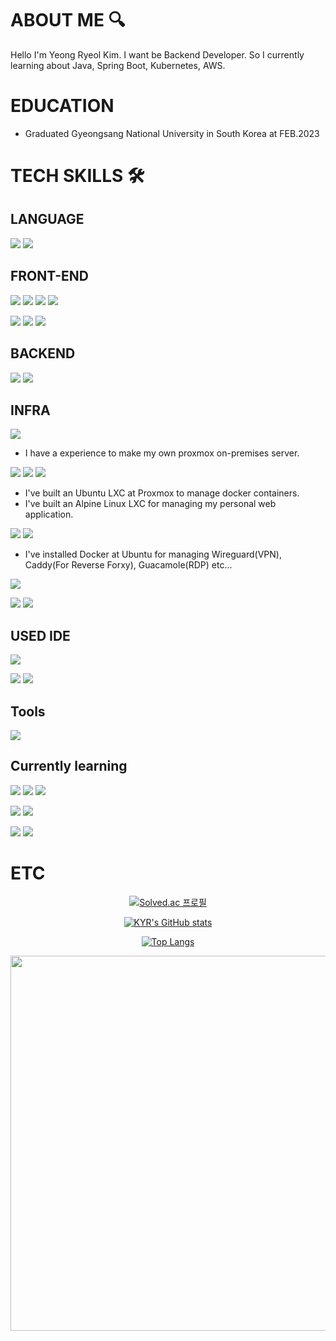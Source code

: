 # ABOUT ME 🔍
Hello I'm Yeong Ryeol Kim. I want be Backend Developer. So I currently learning about Java, Spring Boot, Kubernetes, AWS.

# EDUCATION
- Graduated Gyeongsang National University in South Korea at FEB.2023

# TECH SKILLS 🛠

## LANGUAGE
<img src="https://img.shields.io/badge/C-A8B9CC?style=for-the-badge&logo=C&logoColor=white"/> <img src="https://img.shields.io/badge/Java-007396?style=for-the-badge&logo=Java&logoColor=white"/>

## FRONT-END
<img src="https://img.shields.io/badge/HTML-E34F26?style=for-the-badge&logo=HTML5&logoColor=white"/> <img src="https://img.shields.io/badge/CSS3-1572B6?style=for-the-badge&logo=CSS3&logoColor=white"/> <img src="https://img.shields.io/badge/JavaScript-F7DF1E?style=for-the-badge&logo=javascript&logoColor=black"/> <img src="https://img.shields.io/badge/Typescript-3178C6?style=for-the-badge&logo=Typescript&logoColor=white"/>

<img src="https://img.shields.io/badge/React-61DAFB?style=for-the-badge&logo=React&logoColor=black"/> <img src="https://img.shields.io/badge/Redux-764ABC?style=for-the-badge&logo=Redux&logoColor=white"/> <img src="https://img.shields.io/badge/styled components-DB7093?style=for-the-badge&logo=styled-components&logoColor=white"/>

## BACKEND
<img src="https://img.shields.io/badge/Node.js-339933?style=for-the-badge&logo=Node.js&logoColor=white"/> <img src="https://img.shields.io/badge/JSON-000000?style=for-the-badge&logo=json&logoColor=white"/>

## INFRA
<img src="https://img.shields.io/badge/Proxmox-E57000?style=for-the-badge&logo=Proxmox&logoColor=white"/>

- I have a experience to make my own proxmox on-premises server.

<img src="https://img.shields.io/badge/lxc-333333?style=for-the-badge&logo=linuxcontainers&logoColor=white"/> <img src="https://img.shields.io/badge/Ubuntu-E95420?style=for-the-badge&logo=Ubuntu&logoColor=white"/> <img src="https://img.shields.io/badge/Alpine Linux-0D597F?style=for-the-badge&logo=Alpine Linux&logoColor=white"/>

- I've built an Ubuntu LXC at Proxmox to manage docker containers.
- I've built an Alpine Linux LXC for managing my personal web application.

<img src="https://img.shields.io/badge/Docker-2496ED?style=for-the-badge&logo=Docker&logoColor=white"/> <img src="https://img.shields.io/badge/Portainer-13BEF9?style=for-the-badge&logo=Portainer&logoColor=white"/>

- I've installed Docker at Ubuntu for managing Wireguard(VPN), Caddy(For Reverse Forxy), Guacamole(RDP) etc...

<img src="https://img.shields.io/badge/MySQL-4479A1?style=for-the-badge&logo=MySQL&logoColor=white"/>

<img src="https://img.shields.io/badge/Wireguard-88171A?style=for-the-badge&logo=Wireguard&logoColor=white"/> <img src="https://img.shields.io/badge/Guacamole-365537?style=for-the-badge&logo=Guacamole&logoColor=white"/>

## USED IDE
<img src="https://img.shields.io/badge/Visual Studio Code-007ACC?style=for-the-badge&logo=Visual Studio Code&logoColor=white"/>

<img src="https://img.shields.io/badge/IntelliJ IDEA-000000?style=for-the-badge&logo=IntelliJIDEA&logoColor=white"/> <img src="https://img.shields.io/badge/WebStorm-000000?style=for-the-badge&logo=WebStorm&logoColor=white"/>

## Tools
<img src="https://img.shields.io/badge/Postman-FF6C37?style=for-the-badge&logo=Postman&logoColor=white"/>

## Currently learning
<img src="https://img.shields.io/badge/Spring Boot-6DB33F?style=for-the-badge&logo=Spring Boot&logoColor=white"/> <img src="https://img.shields.io/badge/Spring Web MVC-6DB33F?style=for-the-badge&logo=spring&logoColor=white"/> <img src="https://img.shields.io/badge/Spring DB-6DB33F?style=for-the-badge&logo=spring&logoColor=white"/>

<img src="https://img.shields.io/badge/JPA-000000?style=for-the-badge&logo=&logoColor=white"/> <img src="https://img.shields.io/badge/Spring Data JPA-6DB33F?style=for-the-badge&logo=spring&logoColor=white"/>
<!--<img src="https://img.shields.io/badge/Bootstrap-7952B3?style=for-the-badge&logo=bootstrap&logoColor=white"/>-->
<img src="https://img.shields.io/badge/MongoDB-47A248?style=for-the-badge&logo=MongoDB&logoColor=white"/>
<img src="https://img.shields.io/badge/Amazon AWS-232F3E?style=for-the-badge&logo=amazonaws&logoColor=white"/> 

# ETC
<div align="center">
  
[![Solved.ac 프로필](http://mazassumnida.wtf/api/v2/generate_badge?boj=freekyr7529)](https://solved.ac/freekyr7529)

[![KYR's GitHub stats](https://github-readme-stats.vercel.app/api?username=EndlessMilkyway)](https://github.com/EndlessMilkyway)
  
[![Top Langs](https://github-readme-stats.vercel.app/api/top-langs/?username=EndlessMilkyway&layout=compact)](https://github.com/EndlessMilkyway)
  
<img width="600" src="https://wakatime.com/share/@endlessmilkyway/cad7ff58-8625-411e-9356-40a32ebd4436.svg">
</div>
